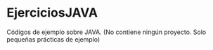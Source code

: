 # EjerciciosJAVA
Códigos de ejemplo sobre JAVA. (No contiene ningún proyecto. Solo pequeñas prácticas de ejemplo)
